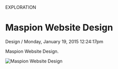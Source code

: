 <p class="type">EXPLORATION</p>

# Maspion Website Design

<p class="meta">Design  /  Monday, January 19, 2015 12:24:17pm</p>

Maspion Website Design.

![Maspion Website Design](https://farooq-agent.web.app/assets/images/works/large/QN7khuOA_work_image.jpg)
